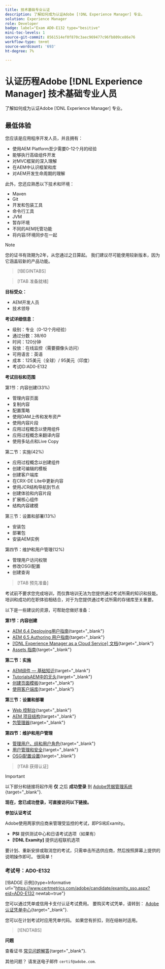 ```yaml
---
title: 技术基础专业认证
description: 了解如何成为认证Adobe [!DNL Experience Manager] 专业。
solution: Experience Manager
role: Developer
badge: label="Exam AD0-E132 type="besitive"
mini-toc-levels: 1
source-git-commit: 8561514ef0f870c3aec969477c96fb809ce86e76
workflow-type: tm+mt
source-wordcount: '693'
ht-degree: 7%

---
```


# 认证历程Adobe [!DNL Experience Manager] 技术基础专业人员

了解如何成为认证Adobe [!DNL Experience Manager] 专业。

## 最低体验

您应该是应用程序开发人员，并且拥有：

* 使用AEM Platform至少需要0-12个月的经验
* 能够执行高级组件开发
* 对MVC框架的深入理解
* 在AEM中认识框架和库
* 对AEM开发生命周期的理解

此外，您还应熟悉以下技术和环境：

* Maven
* Git
* 开发和包装工具
* 命令行工具
* JVM
* 暂存环境
* 不同的AEM托管功能
* 将内容/环境同步在一起

>[!NOTE]
>
>您的证书有效期为2年，从您通过之日算起。 我们建议尽可能使用较新版本，因为它涵盖较新的产品功能。

>[!BEGINTABS]

>[!TAB 准备就绪]

**目标受众：**

* AEM开发人员
* 技术领导

**考试详细信息：**

* 级别：专业（0-12个月经验）
* 通过分数：38/60
* 时间：120分钟
* 投放：在线监控（需要摄像头访问）
* 可用语言：英语
* 成本：125美元（全球）/ 95美元（印度）
* 考试ID:AD0-E132

**考试目标和范围**

第1节：内容创建(33%)

* 管理内容页面
* 复制内容
* 配置策略
* 使用DAM上传和发布资产
* 使用内容片段
* 应用过程概念以使用组件
* 应用过程概念来翻译内容
* 使用多站点和Live Copy

第二节：实施(42%)

* 应用过程概念以创建组件
* 创建可编辑的模板
* 创建客户端库
* 在CRX-DE Lite中更新内容
* 使用JCR结构导航到节点
* 创建体验和内容片段
* 扩展核心组件
* 结构内容建模

第三节：设置和部署(13%)

* 安装包
* 部署包
* 安装AEM实例

第四节：维护和用户管理(12%)

* 管理用户访问权限
* 修改OSGI配置
* 创建查询

>[!TAB 预先准备]

考试前不要求您完成培训，而仅靠培训无法为您提供通过考试所需的知识和技能。 培训和成功的在职体验相结合，对于为您提供通过考试所需的存储库至关重要。

以下是一些建议的资源，可帮助您做好准备：

**第1节：内容创建**


* [AEM 6.4 Deploying用户指南](https://experienceleague.adobe.com/docs/experience-manager-64/deploying/home.html?lang=zh-Hans){target="_blank"}
* [AEM 6.5 Authoring 用户指南](https://experienceleague.adobe.com/docs/experience-manager-65/authoring/home.html?lang=en){target="_blank"}
* [[!DNL Experience Manager as a Cloud Service] 文档](https://experienceleague.adobe.com/docs/experience-manager-cloud-service/content/home.html?lang=zh-Hans){target="_blank"}
* [Assets 指南](https://experienceleague.adobe.com/docs/experience-manager-65/assets/home.html?lang=en){target="_blank"}

**第二节：实施**

* [AEM组件 — 基础知识](https://experienceleague.adobe.com/docs/experience-manager-65/developing/components/components-basics.html?lang=en){target="_blank"}
* [TutorialsAEM中的无头](https://experienceleague.adobe.com/docs/experience-manager-learn/getting-started-with-aem-headless/overview.html?lang=zh-Hans){target="_blank"}
* [创建页面模板](https://experienceleague.adobe.com/docs/experience-manager-65/authoring/siteandpage/templates.html?lang=en#creating-and-managing-templates){target="_blank"}
* [使用客户端库](https://experienceleague.adobe.com/docs/experience-manager-65/developing/introduction/clientlibs.html?lang=en){target="_blank"}

**第三节：设置和部署**

* [Web 控制台](https://experienceleague.adobe.com/docs/experience-manager-65/deploying/configuring/web-console.html?lang=en){target="_blank"}
* [AEM 项目结构](https://experienceleague.adobe.com/docs/experience-manager-cloud-service/content/implementing/developing/aem-project-content-package-structure.html?lang=en#embedding-3rd-party-packages){target="_blank"}
* [包管理器](https://experienceleague.adobe.com/docs/experience-manager-65/administering/contentmanagement/package-manager.html?lang=en#what-are-packages){target="_blank"}

**第四节：维护和用户管理**

* [管理用户、组和用户角色](https://experienceleague.adobe.com/docs/experience-manager-brand-portal/using/admin-tools/brand-portal-adding-users.html?lang=en#add-a-user){target="_blank"}
* [用户管理和安全](https://experienceleague.adobe.com/docs/experience-manager-65/administering/security/security.html?lang=en){target="_blank"}
* [OSGi配置设置](https://experienceleague.adobe.com/docs/experience-manager-65/deploying/configuring/osgi-configuration-settings.html?lang=en){target="_blank"}

>[!TAB 获得认证]

>[!IMPORTANT]
>
>以下部分和链接将起作用 **仅**  之后 **成功登录** 到 [Adobe凭据管理系统](http://www.certmetrics.com/adobe){target="_blank"}.

**现在，您已成功登录，可直接访问以下链接。**

**参加认证考试**

Adobe使用两家供应商来管理受监控的考试，即PSI和Examity。

* **PSI** 提供测试中心和日语考试选项（如果有）
* **[!DNL Examity]** 提供远程联机选项

要计划、重新安排或取消您的考试，只需单击所选供应商，然后按照屏幕上提供的说明操作即可。 很简单！

### 考试号：AD0-E132

[!BADGE 示例]{type=Informative url="https://www.certmetrics.com/adobe/candidate/examity_sso.aspx?eid=AD0-E132 newtab=true"}

您可以通过凭单或信用卡支付认证考试费用。 要购买考试凭单，请转到： [Adobe认证凭单中心](https://market.xvoucher.com/adobe/global){target="_blank"}.

您可以在计划考试时应用凭单代码。 如果您有折扣，则在结帐时适用。

>[!ENDTABS]

**问题**

查看证书 [常见问题解答](https://experienceleague.adobe.com/docs/certification/certification/faq.html?lang=en){target="_blank"}.

其他问题？ 请发送电子邮件 `certif@adobe.com`.
